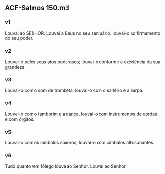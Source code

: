 ## ACF-Salmos 150.md
### v1
 Louvai ao SENHOR. Louvai a Deus no seu santuário; louvai-o no firmamento do seu poder.
### v2
 Louvai-o pelos seus atos poderosos; louvai-o conforme a excelência da sua grandeza.
### v3
 Louvai-o com o som de trombeta; louvai-o com o saltério e a harpa.
### v4
 Louvai-o com o tamborim e a dança, louvai-o com instrumentos de cordas e com órgãos.
### v5
 Louvai-o com os címbalos sonoros; louvai-o com címbalos altissonantes.
### v6
 Tudo quanto tem fôlego louve ao Senhor. Louvai ao Senhor.
